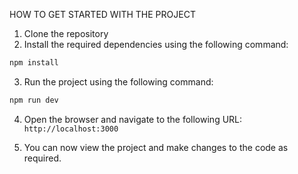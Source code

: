 HOW TO GET STARTED WITH THE PROJECT

1. Clone the repository
2. Install the required dependencies using the following command:
```bash
npm install 
```
3. Run the project using the following command:
```bash
npm run dev
```

4. Open the browser and navigate to the following URL:
``` http://localhost:3000 ```

5. You can now view the project and make changes to the code as required.
